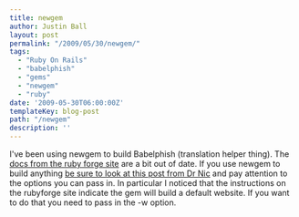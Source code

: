 ```yaml
---
title: newgem
author: Justin Ball
layout: post
permalink: "/2009/05/30/newgem/"
tags:
  - "Ruby On Rails"
  - "babelphish"
  - "gems"
  - "newgem"
  - "ruby"
date: '2009-05-30T06:00:00Z'
templateKey: blog-post
path: "/newgem"
description: ''
---
```


I've been using newgem to build Babelphish (translation helper thing). The [docs from the ruby forge site][1] are a bit out of date. If you use newgem to build anything [be sure to look at this post from Dr Nic][2] and pay attention to the options you can pass in. In particular I noticed that the instructions on the rubyforge site indicate the gem will build a default website. If you want to do that you need to pass in the -w option.

 [1]: http://newgem.rubyforge.org/
 [2]: http://drnicwilliams.com/2008/10/31/newgem-100-all-thanks-to-cucumber/
